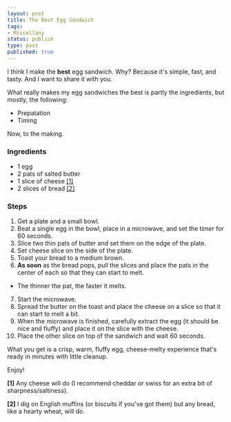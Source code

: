```yaml
---
layout: post
title: The Best Egg Sandwich
tags:
- Miscellany
status: publish
type: post
published: true
---
```


I think I make the **best** egg sandwich. Why? Because it's simple, fast, and tasty. And I want to share it with you.

What really makes my egg sandwiches the best is partly the ingredients, but mostly, the following:

* Prepatation
* Timing

Now, to the making.

### Ingredients

* 1 egg
* 2 pats of salted butter
* 1 slice of cheese [[1]](#1)
* 2 slices of bread [[2]](#2)

### Steps

1.  Get a plate and a small bowl.
2.  Beat a single egg in the bowl, place in a microwave, and set the timer for 60 seconds.
3.  Slice two thin pats of butter and set them on the edge of the plate.
4.  Set cheese slice on the side of the plate.
5.  Toast your bread to a medium brown.
6.  **As soon** as the bread pops, pull the slices and place the pats in the center of each so that they can start to melt.
 * The thinner the pat, the faster it melts.
7.  Start the microwave.
8.  Spread the butter on the toast and place the cheese on a slice so that it can start to melt a bit.
9.  When the microwave is finished, carefully extract the egg (it should be nice and fluffy) and place it on the slice with the cheese.
10.  Place the other slice on top of the sandwich and wait 60 seconds.

What you get is a crisp, warm, fluffy egg, cheese-melty experience that's ready in minutes with little cleanup.

Enjoy!

<a name="1"></a>**[1]** Any cheese will do (I recommend cheddar or swiss for an extra bit of sharpness/saltiness).

<a name="2"></a>**[2]** I dig on English muffins (or biscuits if you've got them) but any bread, like a hearty wheat, will do.

